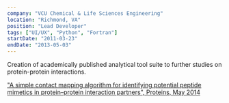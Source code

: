 ```yaml
---
company: "VCU Chemical & Life Sciences Engineering"
location: "Richmond, VA"
position: "Lead Developer"
tags: ["UI/UX", "Python", "Fortran"]
startDate: "2011-03-23"
endDate: "2013-05-03"
---
```


Creation of academically published analytical tool suite to further studies on protein-protein interactions.</p>
<a target="_BLANK" href="https://doi.org/10.1002/prot.24592">"A simple contact mapping algorithm for identifying potential peptide mimetics in protein–protein interaction partners", Proteins, May 2014</a>
